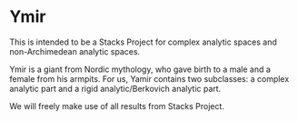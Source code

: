 # Ymir
This is intended to be a Stacks Project for complex analytic spaces and non-Archimedean analytic spaces.

Ymir is a giant from Nordic mythology, who gave birth to a male and a female from his armpits. For us, Yamir contains two subclasses: a complex analytic part and a rigid analytic/Berkovich analytic part.

We will freely make use of all results from Stacks Project.
